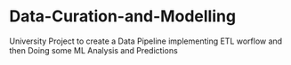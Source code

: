 # Data-Curation-and-Modelling
University Project to create a Data Pipeline implementing ETL worflow and then Doing some ML Analysis and Predictions
